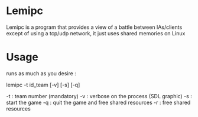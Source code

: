 Lemipc
======

Lemipc is a program that provides a view of a battle between IAs/clients except of using a tcp/udp network, it just uses shared memories on Linux

Usage
======

runs as much as you desire :

lemipc -t id_team [-v] [-s] [-q]

-t : team number (mandatory)
-v : verbose on the process (SDL graphic)
-s : start the game
-q : quit the game and free shared resources
-r : free shared resources
